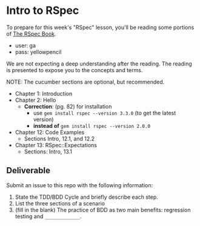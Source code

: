 # Intro to RSpec

To prepare for this week's "RSpec" lesson, you'll be reading some portions of [The RSpec Book](http://locker.wdidc.org/Testing/the-rspec-book.p2_1.pdf).

- user: ga
- pass: yellowpencil

We are not expecting a deep understanding after the reading.  The reading is presented to expose you to the concepts and terms.

NOTE: The cucumber sections are optional, but recommended.

- Chapter 1: Introduction
- Chapter 2: Hello
  - **Correction**: (pg. 82) for installation
    - use `gem install rspec --version 3.3.0` (to get the latest version)
    - **instead of** `gem install rspec --version 2.0.0​`
- Chapter 12: Code Examples
  - Sections Intro, 12.1, and 12.2
- Chapter 13: RSpec::Expectations
  - Sections: Intro, 13.1

## Deliverable

Submit an issue to this repo with the following information:

1. State the TDD/BDD Cycle and briefly describe each step.
2. List the three sections of a scenario
3. (fill in the blank) The practice of BDD as two main benefits: regression testing and `_____________`.
